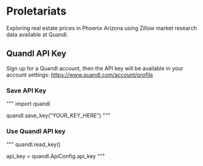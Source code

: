 # Proletariats

Exploring real estate prices in Phoenix Arizona using Zillow market research data available at Quandl.

## Quandl API Key
Sign up for a Quandl account, then the API key will be available in your account settings: https://www.quandl.com/account/profile 

### Save API Key
"""
import quandl

quandl.save_key("YOUR_KEY_HERE")
"""
### Use Quandl API key
"""
quandl.read_key()

api_key = quandl.ApiConfig.api_key
"""
